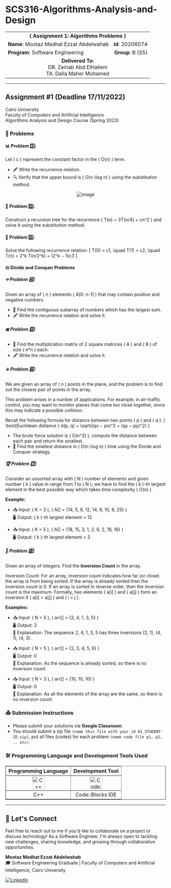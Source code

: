 # SCS316-Algorithms-Analysis-and-Design

<div align="center">
  <table width="100%">
    <tr>
      <td colspan="2" align="center"><strong>{ Assignment 1: Algorithms Problems }</strong></td>
    </tr>
    <tr>
      <td align="left"><strong>Name</strong>: Mootaz Medhat Ezzat Abdelwahab</td>
      <td align="right"><strong>Id</strong>: 20206074</td>
    </tr>
    <tr>
      <td align="left"><strong>Program</strong>: Software Engineering</td>
      <td align="right"><strong>Group</strong>: B (S5)</td>
    </tr>
    <tr>
      <td align="center" colspan="2"><strong>Delivered To:</strong><br>DR. Zeinab Abd ElHaliem<br>TA. Dalia Maher Mohamed</td>
    </tr>
  </table>
</div>

---

## Assignment #1 (Deadline 17/11/2022)

Cairo University  
Faculty of Computers and Artificial Intelligence  
Algorithms Analysis and Design Course (Spring 2023) 

### 📝 Problems

#### 📊 Problem 1️⃣:
Let \( c \) represent the constant factor in the \( O(n) \) term.

- 🖋️ Write the recurrence relation.
- 🔍 Verify that the upper bound is \( O(n \log n) \) using the substitution method.

<div align="center">
  <img src="https://github.com/user-attachments/assets/76eebcf5-b561-4e63-a663-340e1468ffd7" alt="image">
</div>

#### 🌳 Problem 2️⃣:
Construct a recursion tree for the recurrence \( T(n) = 3T(n/4) + cn^2 \) and solve it using the substitution method.

#### 🧮 Problem 3️⃣:
Solve the following recurrence relation:
\[ T(0) = c1, \quad T(1) = c2, \quad T(n) = 2^k T(n/2^k) + (2^k − 1)c3 \]

#### ⚖️ Divide and Conquer Problems

##### ➗ Problem 4️⃣:
Given an array of \( n \) elements \( A[0: n-1] \) that may contain positive and negative numbers.

- 🔎 Find the contiguous subarray of numbers which has the largest sum.
- 🖋️ Write the recurrence relation and solve it.

##### ✖️ Problem 5️⃣:
- 🔎 Find the multiplication matrix of 2 square matrices \( A \) and \( B \) of size \( n*n \) each. 
- 🖋️ Write the recurrence relation and solve it.

##### ✈️ Problem 6️⃣:
We are given an array of \( n \) points in the plane, and the problem is to find out the closest pair of points in the array.

This problem arises in a number of applications. For example, in air-traffic control, you may want to monitor planes that come too close together, since this may indicate a possible collision.

Recall the following formula for distance between two points \( p \) and \( q \):
\[ \text{Euclidean distance } d(p, q) = \sqrt{(qx − px)^2 + (qy − py)^2} \]

- The brute force solution is \( O(n^2) \), compute the distance between each pair and return the smallest.
- 🎯 Find the smallest distance in \( O(n \log n) \) time using the Divide and Conquer strategy.

##### 🏆 Problem 7️⃣:
Consider an unsorted array with \( N \) number of elements and given number \( k \) value in range from 1 to \( N \); we have to find the \( k \)-th largest element in the best possible way which takes time complexity \( O(n) \).

**Example:**

- 📥 Input: \( K = 3 \), \( A[] = \{14, 5, 6, 12, 14, 8, 10, 6, 25\} \)  
  🖥️ Output: \( k \)-th largest element = 12

- 📥 Input: \( K = 5 \), \( A[] = \{18, 15, 3, 1, 2, 6, 2, 18, 16\} \)  
  🖥️ Output: \( k \)-th largest element = 3

##### 🔄 Problem 8️⃣:
Given an array of integers. Find the **Inversion Count** in the array.

Inversion Count: For an array, inversion count indicates how far (or close) the array is from being sorted. If the array is already sorted then the inversion count is 0. If an array is sorted in reverse order, then the inversion count is the maximum. Formally, two elements \( a[i] \) and \( a[j] \) form an inversion if \( a[i] > a[j] \) and \( i < j \).

**Examples:**

- 📥 Input: \( N = 5 \), \( arr[] = \{2, 4, 1, 3, 5\} \)  
  🖥️ Output: 3  
  📝 Explanation: The sequence 2, 4, 1, 3, 5 has three inversions (2, 1), (4, 1), (4, 3).

- 📥 Input: \( N = 5 \), \( arr[] = \{2, 3, 4, 5, 6\} \)  
  🖥️ Output: 0  
  📝 Explanation: As the sequence is already sorted, so there is no inversion count.

- 📥 Input: \( N = 3 \), \( arr[] = \{10, 10, 10\} \)  
  🖥️ Output: 0  
  📝 Explanation: As all the elements of the array are the same, so there is no inversion count.

### 📤 Submission Instructions

- Please submit your solutions via **Google Classroom**.
- You should submit a zip file `(name this file with your id A1_STUDENT-ID.zip)`, put all files (codes) for each problem `(name code file p1, p2, .. etc)`.

### 🛠️ Programming Language and Development Tools Used

<table align="center" border="1" cellpadding="10">
  <thead>
    <tr>
      <th>Programming Language</th>
      <th>Development Tool</th>
    </tr>
  </thead>
  <tbody>
    <tr>
      <td align="center">
        <img src="https://cdn.jsdelivr.net/gh/devicons/devicon/icons/cplusplus/cplusplus-original.svg" title="C++" alt="C++" width="40" height="40"/>
      </td>
      <td align="center">
        <img src="https://github.com/user-attachments/assets/1db36f07-698f-400f-bdd7-b3ad8f936f5d" title="Code::Blocks" alt="Code::Blocks" width="40" height="40"/>
      </td>
    </tr>
    <tr>
      <td align="center">
        C++
      </td>
      <td align="center">
        Code::Blocks IDE
      </td>
    </tr>
  </tbody>
</table>

---

## 💬 Let's Connect
Feel free to reach out to me if you'd like to collaborate on a project or discuss technology! As a Software Engineer, I'm always open to tackling new challenges, sharing knowledge, and growing through collaborative opportunities.

**Mootaz Medhat Ezzat Abdelwahab**  
🎓 Software Engineering Graduate | Faculty of Computers and Artificial Intelligence, Cairo University  

[![LinkedIn](https://img.shields.io/badge/LinkedIn-0077B5?style=for-the-badge&logo=linkedin&logoColor=white)](https://www.linkedin.com/in/mootaz-medhat-ezzat-abdelwahab-377a60244)
